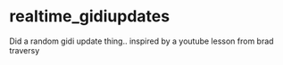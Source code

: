 # realtime_gidiupdates
Did a random gidi update thing.. inspired by a youtube lesson from brad traversy
